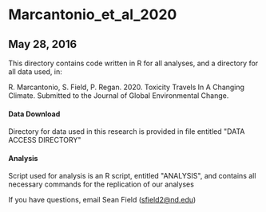 # Marcantonio_et_al_2020

## May 28, 2016

This directory contains code written in R for all analyses, and a directory for all data used, in:

R. Marcantonio, S. Field, P. Regan. 2020. Toxicity Travels In A Changing Climate. Submitted to the Journal of Global Environmental Change.

#### Data Download 
Directory for data used in this research is provided in file entitled "DATA ACCESS DIRECTORY"

#### Analysis
Script used for analysis is an R script, entitled "ANALYSIS", and contains all necessary commands for the replication of our analyses

If you have questions, email Sean Field (sfield2@nd.edu)
